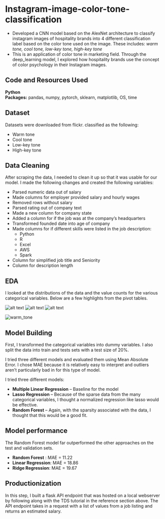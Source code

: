# Instagram-image-color-tone-classification
* Developed a CNN model based on the AlexNet architecture to classify instagram images of hospitality brands into 4 different classification label based on the color tone used on the image. These includes: *warm tone, cool tone, low-key tone, high-key tone*
* This is an application of color tone in marketing field. Through the deep_learning model, I explored how hospitality brands use the concept of  color psychology in their Instagram images. 


## Code and Resources Used 
**Python**  
**Packages:** pandas, numpy, pytorch, sklearn, matplotlib, OS, time 

## Dataset
Datasets were downloaded from flickr. classified as the following:
*	Warm tone
*	Cool tone
*	Low-key tone
*	High-key tone 

## Data Cleaning
After scraping the data, I needed to clean it up so that it was usable for our model. I made the following changes and created the following variables:

*	Parsed numeric data out of salary 
*	Made columns for employer provided salary and hourly wages 
*	Removed rows without salary 
*	Parsed rating out of company text 
*	Made a new column for company state 
*	Added a column for if the job was at the company’s headquarters 
*	Transformed founded date into age of company 
*	Made columns for if different skills were listed in the job description:
    * Python  
    * R  
    * Excel  
    * AWS  
    * Spark 
*	Column for simplified job title and Seniority 
*	Column for description length 

## EDA
I looked at the distributions of the data and the value counts for the various categorical variables. Below are a few highlights from the pivot tables. 

![alt text](https://github.com/Khlement/Instagram_image_color_tone_classification/blob/master/warm_tone.PNG "warm color tone image")
![alt text](https://github.com/PlayingNumbers/ds_salary_proj/blob/master/positions_by_state.png "Job Opportunities by State")
![alt text](https://github.com/PlayingNumbers/ds_salary_proj/blob/master/correlation_visual.png "Correlations")

![warm_tone](https://github.com/Khlement/Instagram-image-color-tone-classification/assets/87413037/1ea36546-3ecf-4404-970c-e7614e2132b2)

## Model Building 

First, I transformed the categorical variables into dummy variables. I also split the data into train and tests sets with a test size of 20%.   

I tried three different models and evaluated them using Mean Absolute Error. I chose MAE because it is relatively easy to interpret and outliers aren’t particularly bad in for this type of model.   

I tried three different models:
*	**Multiple Linear Regression** – Baseline for the model
*	**Lasso Regression** – Because of the sparse data from the many categorical variables, I thought a normalized regression like lasso would be effective.
*	**Random Forest** – Again, with the sparsity associated with the data, I thought that this would be a good fit. 

## Model performance
The Random Forest model far outperformed the other approaches on the test and validation sets. 
*	**Random Forest** : MAE = 11.22
*	**Linear Regression**: MAE = 18.86
*	**Ridge Regression**: MAE = 19.67

## Productionization 
In this step, I built a flask API endpoint that was hosted on a local webserver by following along with the TDS tutorial in the reference section above. The API endpoint takes in a request with a list of values from a job listing and returns an estimated salary.
